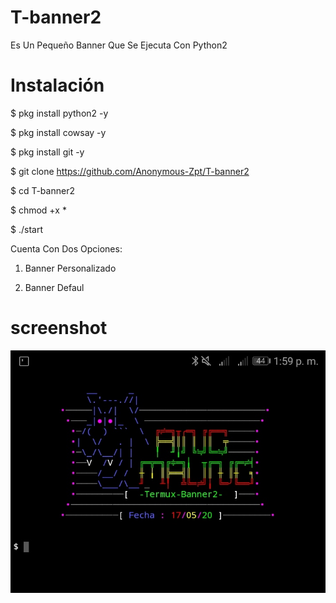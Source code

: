 # T-banner2
Es Un Pequeño Banner Que Se Ejecuta Con Python2

# Instalación 

$ pkg install python2 -y

$ pkg install cowsay -y

$ pkg install git -y

$ git clone https://github.com/Anonymous-Zpt/T-banner2

$ cd T-banner2 

$ chmod +x *

$ ./start

Cuenta Con Dos Opciones:

1. Banner Personalizado

2. Banner Defaul

# screenshot

![alt tag](https://raw.githubusercontent.com/Anonymous-Zpt/Archivos/master/IMG_20200517_140022.png?token=APCKNPUN4LSADSZNGBHYPHS6YGLUW)
